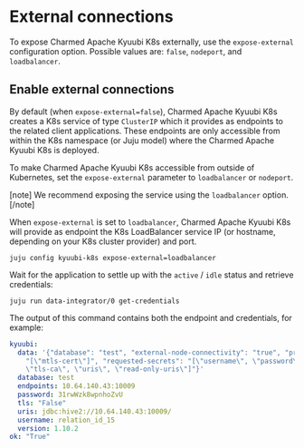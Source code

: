 # External connections

To expose Charmed Apache Kyuubi K8s externally, use the `expose-external` configuration option. Possible values are: `false`, `nodeport`, and `loadbalancer`.

## Enable external connections

By default (when `expose-external=false`), Charmed Apache Kyuubi K8s creates a K8s service of type `ClusterIP` which it provides as endpoints to the related client applications.
These endpoints are only accessible from within the K8s namespace (or Juju model) where the Charmed Apache Kyuubi K8s is deployed.

To make Charmed Apache Kyuubi K8s accessible from outside of Kubernetes, set the `expose-external` parameter to `loadbalancer` or `nodeport`.

[note]
We recommend exposing the service using the `loadbalancer` option.
[/note]

When `expose-external` is set to `loadbalancer`, Charmed Apache Kyuubi K8s will provide as endpoint the K8s LoadBalancer service IP (or hostname, depending on your K8s cluster provider) and port.

```shell
juju config kyuubi-k8s expose-external=loadbalancer
```

Wait for the application to settle up with the `active` / `idle` status and retrieve credentials:

```shell
juju run data-integrator/0 get-credentials
```

The output of this command contains both the endpoint and credentials, for example:

```yaml
kyuubi:
  data: '{"database": "test", "external-node-connectivity": "true", "provided-secrets":
    "[\"mtls-cert\"]", "requested-secrets": "[\"username\", \"password\", \"tls\",
    \"tls-ca\", \"uris\", \"read-only-uris\"]"}'
  database: test
  endpoints: 10.64.140.43:10009
  password: 31rwWzk8wpnhoZvU
  tls: "False"
  uris: jdbc:hive2://10.64.140.43:10009/
  username: relation_id_15
  version: 1.10.2
ok: "True"
```
